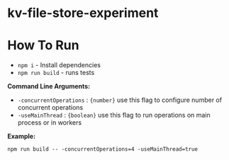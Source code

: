 # kv-file-store-experiment


# How To Run

- `npm i` - Install dependencies
- `npm run build` - runs tests

**Command Line Arguments:**

- `-concurrentOperations` : `{number}` use this flag to configure number of concurrent operations
- `-useMainThread` : `{boolean}` use this flag to run operations on main process or in workers

**Example:**

`npm run build -- -concurrentOperations=4 -useMainThread=true`

